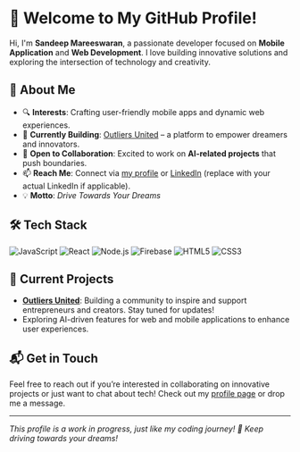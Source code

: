 # 👋 Welcome to My GitHub Profile!

Hi, I'm **Sandeep Mareeswaran**, a passionate developer focused on **Mobile Application** and **Web Development**. I love building innovative solutions and exploring the intersection of technology and creativity.


## 🌟 About Me
- 🔍 **Interests**: Crafting user-friendly mobile apps and dynamic web experiences.
- 🚀 **Currently Building**: [Outliers United](https://www.outliersunited.com/) – a platform to empower dreamers and innovators.
- 🤝 **Open to Collaboration**: Excited to work on **AI-related projects** that push boundaries.
- 📫 **Reach Me**: Connect via [my profile](https://www.outliersunited.com/sandeepm) or [LinkedIn](https://www.linkedin.com/in/sandeepmareeswaran/) (replace with your actual LinkedIn if applicable).
- 💡 **Motto**: *Drive Towards Your Dreams*

## 🛠️ Tech Stack
![JavaScript](https://img.shields.io/badge/-JavaScript-333333?style=flat&logo=javascript)
![React](https://img.shields.io/badge/-React-333333?style=flat&logo=react)
![Node.js](https://img.shields.io/badge/-Node.js-333333?style=flat&logo=node.js)
![Firebase](https://img.shields.io/badge/-Firebase-333333?style=flat&logo=firebase)
![HTML5](https://img.shields.io/badge/-HTML5-333333?style=flat&logo=html5)
![CSS3](https://img.shields.io/badge/-CSS3-333333?style=flat&logo=css3)

## 🌱 Current Projects
- **[Outliers United](https://www.outliersunited.com/)**: Building a community to inspire and support entrepreneurs and creators. Stay tuned for updates!
- Exploring AI-driven features for web and mobile applications to enhance user experiences.

## 📬 Get in Touch
Feel free to reach out if you’re interested in collaborating on innovative projects or just want to chat about tech! Check out my [profile page](https://www.outliersunited.com/sandeepm) or drop me a message.

---

*This profile is a work in progress, just like my coding journey! 🚗 Keep driving towards your dreams!*
